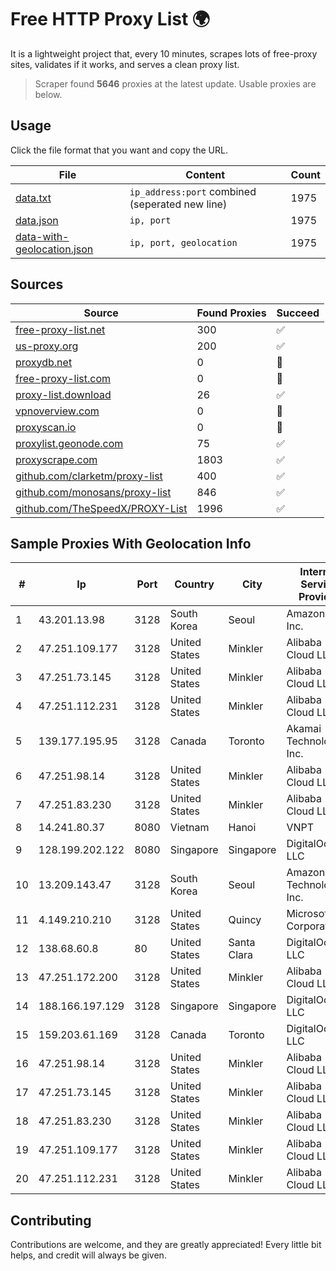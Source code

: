 
# Free HTTP Proxy List 🌍

It is a lightweight project that, every 10 minutes, scrapes lots of free-proxy sites, validates if it works, and serves a clean proxy list.


> Scraper found **5646** proxies at the latest update. Usable proxies are below.

## Usage

Click the file format that you want and copy the URL.


|File|Content|Count|
|----|-------|-----|
|[data.txt](https://raw.githubusercontent.com/themiralay/Proxy-List-World/master/data.txt)|`ip_address:port` combined (seperated new line)|1975|
|[data.json](https://raw.githubusercontent.com/themiralay/Proxy-List-World/master/data.json)|`ip, port`|1975|
|[data-with-geolocation.json](https://raw.githubusercontent.com/themiralay/Proxy-List-World/master/data-with-geolocation.json)|`ip, port, geolocation`|1975|

## Sources

|Source|Found Proxies|Succeed|
|------|-------------|-------|
|[free-proxy-list.net](https://free-proxy-list.net)|300|✅|
|[us-proxy.org](https://www.us-proxy.org)|200|✅|
|[proxydb.net](http://proxydb.net)|0|🚫|
|[free-proxy-list.com](https://free-proxy-list.com/?page=&port=&type%5B%5D=http&type%5B%5D=https&up_time=0&search=Search)|0|🚫|
|[proxy-list.download](https://www.proxy-list.download/HTTP)|26|✅|
|[vpnoverview.com](https://vpnoverview.com/privacy/anonymous-browsing/free-proxy-servers)|0|🚫|
|[proxyscan.io](https://www.proxyscan.io)|0|🚫|
|[proxylist.geonode.com](https://proxylist.geonode.com/api/proxy-list?limit=300&page=1&sort_by=lastChecked&sort_type=desc&protocols=http,https)|75|✅|
|[proxyscrape.com](https://api.proxyscrape.com/v2/?request=displayproxies&protocol=http&timeout=10000&country=all&ssl=all&anonymity=all)|1803|✅|
|[github.com/clarketm/proxy-list](https://raw.githubusercontent.com/clarketm/proxy-list/master/proxy-list-raw.txt)|400|✅|
|[github.com/monosans/proxy-list](https://raw.githubusercontent.com/monosans/proxy-list/main/proxies/http.txt)|846|✅|
|[github.com/TheSpeedX/PROXY-List](https://raw.githubusercontent.com/TheSpeedX/PROXY-List/master/http.txt)|1996|✅|


## Sample Proxies With Geolocation Info

|#|Ip|Port|Country|City|Internet Service Provider|
|-|--|----|-------|----|-------------------------|
|1|43.201.13.98|3128|South Korea|Seoul|Amazon.com, Inc.|
|2|47.251.109.177|3128|United States|Minkler|Alibaba Cloud LLC|
|3|47.251.73.145|3128|United States|Minkler|Alibaba Cloud LLC|
|4|47.251.112.231|3128|United States|Minkler|Alibaba Cloud LLC|
|5|139.177.195.95|3128|Canada|Toronto|Akamai Technologies, Inc.|
|6|47.251.98.14|3128|United States|Minkler|Alibaba Cloud LLC|
|7|47.251.83.230|3128|United States|Minkler|Alibaba Cloud LLC|
|8|14.241.80.37|8080|Vietnam|Hanoi|VNPT|
|9|128.199.202.122|8080|Singapore|Singapore|DigitalOcean, LLC|
|10|13.209.143.47|3128|South Korea|Seoul|Amazon Technologies Inc.|
|11|4.149.210.210|3128|United States|Quincy|Microsoft Corporation|
|12|138.68.60.8|80|United States|Santa Clara|DigitalOcean, LLC|
|13|47.251.172.200|3128|United States|Minkler|Alibaba Cloud LLC|
|14|188.166.197.129|3128|Singapore|Singapore|DigitalOcean, LLC|
|15|159.203.61.169|3128|Canada|Toronto|DigitalOcean, LLC|
|16|47.251.98.14|3128|United States|Minkler|Alibaba Cloud LLC|
|17|47.251.73.145|3128|United States|Minkler|Alibaba Cloud LLC|
|18|47.251.83.230|3128|United States|Minkler|Alibaba Cloud LLC|
|19|47.251.109.177|3128|United States|Minkler|Alibaba Cloud LLC|
|20|47.251.112.231|3128|United States|Minkler|Alibaba Cloud LLC|



## Contributing

Contributions are welcome, and they are greatly appreciated! Every
little bit helps, and credit will always be given.

